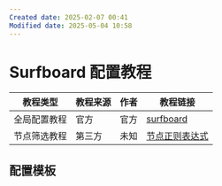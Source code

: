 ```yaml
---
Created date: 2025-02-07 00:41
Modified date: 2025-05-04 10:58
---
```

# Surfboard 配置教程

| 教程类型   | 教程来源 | 作者  | 教程链接                                                                                                                                          |
| ------ | ---- | --- | --------------------------------------------------------------------------------------------------------------------------------------------- |
| 全局配置教程 | 官方   | 官方  | [surfboard](https://getsurfboard.com/)                                                                                                        |
| 节点筛选教程 | 第三方  | 未知  | [节点正则表达式](https://github.com/LaolunsiG/PCR/blob/main/Agency_Wiki/%E8%8A%82%E7%82%B9%E7%9A%84%E6%AD%A3%E5%88%99%E8%A1%A8%E8%BE%BE%E5%BC%8F.md) |

## 配置模板